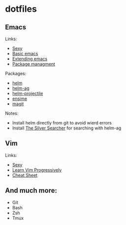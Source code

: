# dotfiles

## Emacs

Links:
- [Sexy](http://emacs.sexy/)
- [Basic emacs](http://www.braveclojure.com/basic-emacs/)
- [Extending emacs](http://y.tsutsumi.io/emacs-from-scratch-part-1-extending-emacs-basics.html)
- [Package managment](http://y.tsutsumi.io/emacs-from-scratch-part-2-package-management.html)

Packages:
- [helm](https://github.com/emacs-helm/helm) 
- [helm-ag](https://github.com/syohex/emacs-helm-ag)
- [helm-projectile](https://github.com/bbatsov/helm-projectile)
- [ensime](https://github.com/ensime/ensime-emacs)
- [magit](https://github.com/magit/magit)

Notes:
- Install helm directly from git to avoid wierd errors
- Install [The Silver Searcher](https://github.com/ggreer/the_silver_searcher) for searching with helm-ag

## Vim

Links:
- [Sexy](https://www.vim.sexy/)
- [Learn Vim Progressively](http://yannesposito.com/Scratch/en/blog/Learn-Vim-Progressively/)
- [Cheat Sheet](http://michael.peopleofhonoronly.com/vim/)

## And much more:

- Git
- Bash
- Zsh
- Tmux
